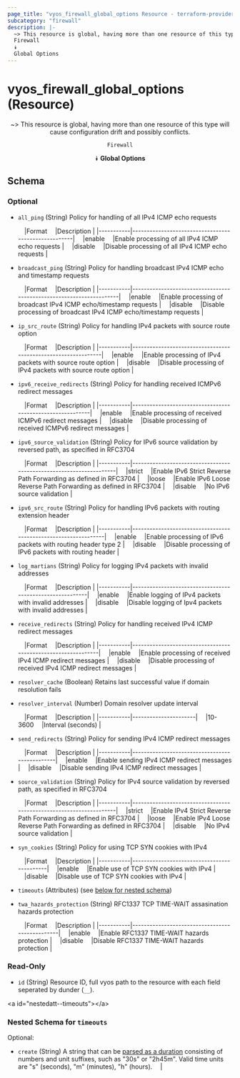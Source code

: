 ```yaml
---
page_title: "vyos_firewall_global_options Resource - terraform-provider-vyos"
subcategory: "firewall"
description: |-
  ~> This resource is global, having more than one resource of this type will cause configuration drift and possibly conflicts.
  Firewall
  ⯯
  Global Options
---
```


# vyos_firewall_global_options (Resource)
<center>

~> This resource is global, having more than one resource of this type will cause configuration drift and possibly conflicts.

	Firewall
⯯
**Global Options**


</center>

## Schema

### Optional

- `all_ping` (String) Policy for handling of all IPv4 ICMP echo requests

    &emsp;|Format   &emsp;|Description                                        |
    |-----------|-----------------------------------------------------|
    &emsp;|enable   &emsp;|Enable processing of all IPv4 ICMP echo requests   |
    &emsp;|disable  &emsp;|Disable processing of all IPv4 ICMP echo requests  |
- `broadcast_ping` (String) Policy for handling broadcast IPv4 ICMP echo and timestamp requests

    &emsp;|Format   &emsp;|Description                                                        |
    |-----------|---------------------------------------------------------------------|
    &emsp;|enable   &emsp;|Enable processing of broadcast IPv4 ICMP echo/timestamp requests   |
    &emsp;|disable  &emsp;|Disable processing of broadcast IPv4 ICMP echo/timestamp requests  |
- `ip_src_route` (String) Policy for handling IPv4 packets with source route option

    &emsp;|Format   &emsp;|Description                                                  |
    |-----------|---------------------------------------------------------------|
    &emsp;|enable   &emsp;|Enable processing of IPv4 packets with source route option   |
    &emsp;|disable  &emsp;|Disable processing of IPv4 packets with source route option  |
- `ipv6_receive_redirects` (String) Policy for handling received ICMPv6 redirect messages

    &emsp;|Format   &emsp;|Description                                              |
    |-----------|-----------------------------------------------------------|
    &emsp;|enable   &emsp;|Enable processing of received ICMPv6 redirect messages   |
    &emsp;|disable  &emsp;|Disable processing of received ICMPv6 redirect messages  |
- `ipv6_source_validation` (String) Policy for IPv6 source validation by reversed path, as specified in RFC3704

    &emsp;|Format   &emsp;|Description                                                       |
    |-----------|--------------------------------------------------------------------|
    &emsp;|strict   &emsp;|Enable IPv6 Strict Reverse Path Forwarding as defined in RFC3704  |
    &emsp;|loose    &emsp;|Enable IPv6 Loose Reverse Path Forwarding as defined in RFC3704   |
    &emsp;|disable  &emsp;|No IPv6 source validation                                         |
- `ipv6_src_route` (String) Policy for handling IPv6 packets with routing extension header

    &emsp;|Format   &emsp;|Description                                                   |
    |-----------|----------------------------------------------------------------|
    &emsp;|enable   &emsp;|Enable processing of IPv6 packets with routing header type 2  |
    &emsp;|disable  &emsp;|Disable processing of IPv6 packets with routing header        |
- `log_martians` (String) Policy for logging IPv4 packets with invalid addresses

    &emsp;|Format   &emsp;|Description                                             |
    |-----------|----------------------------------------------------------|
    &emsp;|enable   &emsp;|Enable logging of IPv4 packets with invalid addresses   |
    &emsp;|disable  &emsp;|Disable logging of Ipv4 packets with invalid addresses  |
- `receive_redirects` (String) Policy for handling received IPv4 ICMP redirect messages

    &emsp;|Format   &emsp;|Description                                                 |
    |-----------|--------------------------------------------------------------|
    &emsp;|enable   &emsp;|Enable processing of received IPv4 ICMP redirect messages   |
    &emsp;|disable  &emsp;|Disable processing of received IPv4 ICMP redirect messages  |
- `resolver_cache` (Boolean) Retains last successful value if domain resolution fails
- `resolver_interval` (Number) Domain resolver update interval

    &emsp;|Format   &emsp;|Description         |
    |-----------|----------------------|
    &emsp;|10-3600  &emsp;|Interval (seconds)  |
- `send_redirects` (String) Policy for sending IPv4 ICMP redirect messages

    &emsp;|Format   &emsp;|Description                                  |
    |-----------|-----------------------------------------------|
    &emsp;|enable   &emsp;|Enable sending IPv4 ICMP redirect messages   |
    &emsp;|disable  &emsp;|Disable sending IPv4 ICMP redirect messages  |
- `source_validation` (String) Policy for IPv4 source validation by reversed path, as specified in RFC3704

    &emsp;|Format   &emsp;|Description                                                       |
    |-----------|--------------------------------------------------------------------|
    &emsp;|strict   &emsp;|Enable IPv4 Strict Reverse Path Forwarding as defined in RFC3704  |
    &emsp;|loose    &emsp;|Enable IPv4 Loose Reverse Path Forwarding as defined in RFC3704   |
    &emsp;|disable  &emsp;|No IPv4 source validation                                         |
- `syn_cookies` (String) Policy for using TCP SYN cookies with IPv4

    &emsp;|Format   &emsp;|Description                               |
    |-----------|--------------------------------------------|
    &emsp;|enable   &emsp;|Enable use of TCP SYN cookies with IPv4   |
    &emsp;|disable  &emsp;|Disable use of TCP SYN cookies with IPv4  |
- `timeouts` (Attributes) (see [below for nested schema](#nestedatt--timeouts))
- `twa_hazards_protection` (String) RFC1337 TCP TIME-WAIT assasination hazards protection

    &emsp;|Format   &emsp;|Description                                   |
    |-----------|------------------------------------------------|
    &emsp;|enable   &emsp;|Enable RFC1337 TIME-WAIT hazards protection   |
    &emsp;|disable  &emsp;|Disable RFC1337 TIME-WAIT hazards protection  |

### Read-Only

- `id` (String) Resource ID, full vyos path to the resource with each field seperated by dunder (`__`).

&lt;a id=&#34;nestedatt--timeouts&#34;&gt;&lt;/a&gt;
### Nested Schema for `timeouts`

Optional:

- `create` (String) A string that can be [parsed as a duration](https://pkg.go.dev/time#ParseDuration) consisting of numbers and unit suffixes, such as &#34;30s&#34; or &#34;2h45m&#34;. Valid time units are &#34;s&#34; (seconds), &#34;m&#34; (minutes), &#34;h&#34; (hours).  &emsp;|
